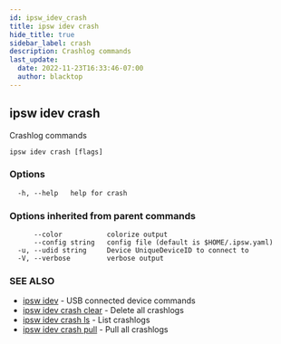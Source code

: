 ```yaml
---
id: ipsw_idev_crash
title: ipsw idev crash
hide_title: true
sidebar_label: crash
description: Crashlog commands
last_update:
  date: 2022-11-23T16:33:46-07:00
  author: blacktop
---
```

## ipsw idev crash

Crashlog commands

```
ipsw idev crash [flags]
```

### Options

```
  -h, --help   help for crash
```

### Options inherited from parent commands

```
      --color           colorize output
      --config string   config file (default is $HOME/.ipsw.yaml)
  -u, --udid string     Device UniqueDeviceID to connect to
  -V, --verbose         verbose output
```

### SEE ALSO

* [ipsw idev](/docs/cli/crash/ipsw_idev)	 - USB connected device commands
* [ipsw idev crash clear](/docs/cli/crash/ipsw_idev_crash_clear)	 - Delete all crashlogs
* [ipsw idev crash ls](/docs/cli/crash/ipsw_idev_crash_ls)	 - List crashlogs
* [ipsw idev crash pull](/docs/cli/crash/ipsw_idev_crash_pull)	 - Pull all crashlogs

